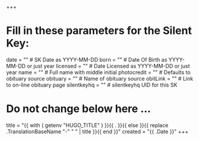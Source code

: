 +++
# Fill in these parameters for the Silent Key:
date = ""        # SK Date as YYYY-MM-DD
born = ""        # Date Of Birth as YYYY-MM-DD or just year
licensed = ""    # Date Licensed as YYYY-MM-DD or just year
name = ""        # Full name with middle initial
photocredit = "" # Defaults to obituary source
obituary = ""    # Name of obituary source
obitLink = ""    # Link to on-line obituary page
silentkeyhq = "" # silentkeyhq UID for this SK
# Do not change below here ...
title = "{{ with ( getenv "HUGO_TITLE" ) }}{{ . }}{{ else }}{{ replace .TranslationBaseName "-" " " | title }}{{ end }}"
created = "{{ .Date }}"
+++
